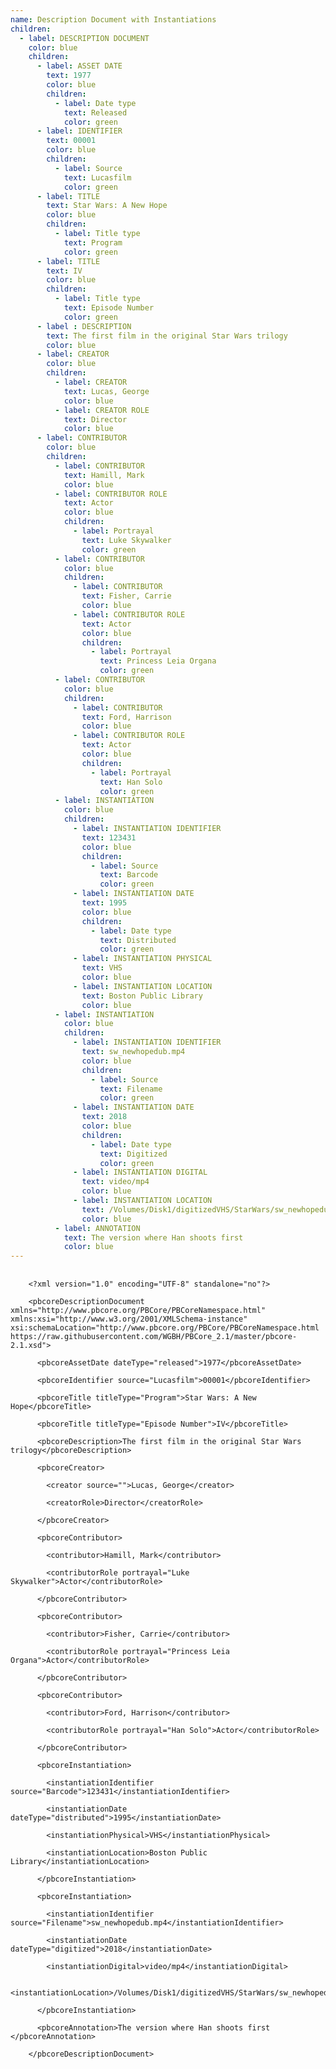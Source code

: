 ```yaml
---
name: Description Document with Instantiations
children:
  - label: DESCRIPTION DOCUMENT
    color: blue
    children:
      - label: ASSET DATE
        text: 1977
        color: blue
        children:
          - label: Date type
            text: Released
            color: green
      - label: IDENTIFIER
        text: 00001
        color: blue
        children:
          - label: Source
            text: Lucasfilm
            color: green
      - label: TITLE
        text: Star Wars: A New Hope
        color: blue
        children:
          - label: Title type
            text: Program
            color: green
      - label: TITLE
        text: IV
        color: blue
        children:
          - label: Title type
            text: Episode Number
            color: green
      - label : DESCRIPTION
        text: The first film in the original Star Wars trilogy
        color: blue
      - label: CREATOR
        color: blue
        children:
          - label: CREATOR
            text: Lucas, George
            color: blue
          - label: CREATOR ROLE
            text: Director
            color: blue
      - label: CONTRIBUTOR
        color: blue
        children:
          - label: CONTRIBUTOR
            text: Hamill, Mark
            color: blue
          - label: CONTRIBUTOR ROLE
            text: Actor
            color: blue
            children:
              - label: Portrayal
                text: Luke Skywalker
                color: green
          - label: CONTRIBUTOR
            color: blue
            children:
              - label: CONTRIBUTOR
                text: Fisher, Carrie
                color: blue
              - label: CONTRIBUTOR ROLE
                text: Actor
                color: blue
                children:
                  - label: Portrayal
                    text: Princess Leia Organa
                    color: green
          - label: CONTRIBUTOR
            color: blue
            children:
              - label: CONTRIBUTOR
                text: Ford, Harrison
                color: blue
              - label: CONTRIBUTOR ROLE
                text: Actor
                color: blue
                children:
                  - label: Portrayal
                    text: Han Solo
                    color: green
          - label: INSTANTIATION
            color: blue
            children:
              - label: INSTANTIATION IDENTIFIER
                text: 123431
                color: blue
                children:
                  - label: Source
                    text: Barcode
                    color: green
              - label: INSTANTIATION DATE
                text: 1995
                color: blue
                children:
                  - label: Date type
                    text: Distributed
                    color: green
              - label: INSTANTIATION PHYSICAL
                text: VHS
                color: blue
              - label: INSTANTIATION LOCATION
                text: Boston Public Library
                color: blue
          - label: INSTANTIATION
            color: blue
            children:
              - label: INSTANTIATION IDENTIFIER
                text: sw_newhopedub.mp4
                color: blue
                children:
                  - label: Source
                    text: Filename
                    color: green
              - label: INSTANTIATION DATE
                text: 2018
                color: blue
                children:
                  - label: Date type
                    text: Digitized
                    color: green
              - label: INSTANTIATION DIGITAL
                text: video/mp4
                color: blue
              - label: INSTANTIATION LOCATION
                text: /Volumes/Disk1/digitizedVHS/StarWars/sw_newhopedub.mp4
                color: blue
          - label: ANNOTATION
            text: The version where Han shoots first
            color: blue
---
```

<pre>
  <code class="xml">
    &lt;?xml version=&quot;1.0&quot; encoding=&quot;UTF-8&quot; standalone=&quot;no&quot;?&gt;<br>
    &lt;pbcoreDescriptionDocument xmlns=&quot;http://www.pbcore.org/PBCore/PBCoreNamespace.html&quot; xmlns:xsi=&quot;http://www.w3.org/2001/XMLSchema-instance&quot; xsi:schemaLocation=&quot;http://www.pbcore.org/PBCore/PBCoreNamespace.html https://raw.githubusercontent.com/WGBH/PBCore_2.1/master/pbcore-2.1.xsd&quot;&gt;<br>
      &lt;pbcoreAssetDate dateType=&quot;released&quot;&gt;1977&lt;/pbcoreAssetDate&gt;<br>
      &lt;pbcoreIdentifier source=&quot;Lucasfilm&quot;&gt;00001&lt;/pbcoreIdentifier&gt;<br>
      &lt;pbcoreTitle titleType=&quot;Program&quot;&gt;Star Wars: A New Hope&lt;/pbcoreTitle&gt;<br>
      &lt;pbcoreTitle titleType=&quot;Episode Number&quot;&gt;IV&lt;/pbcoreTitle&gt;<br>
      &lt;pbcoreDescription&gt;The first film in the original Star Wars trilogy&lt;/pbcoreDescription&gt;<br>
      &lt;pbcoreCreator&gt;<br>
        &lt;creator source=&quot;&quot;&gt;Lucas, George&lt;/creator&gt;<br>
        &lt;creatorRole&gt;Director&lt;/creatorRole&gt;<br>
      &lt;/pbcoreCreator&gt;<br>
      &lt;pbcoreContributor&gt;<br>
        &lt;contributor&gt;Hamill, Mark&lt;/contributor&gt;<br>
        &lt;contributorRole portrayal=&quot;Luke Skywalker&quot;&gt;Actor&lt;/contributorRole&gt;<br>
      &lt;/pbcoreContributor&gt;<br>
      &lt;pbcoreContributor&gt;<br>
        &lt;contributor&gt;Fisher, Carrie&lt;/contributor&gt;<br>
        &lt;contributorRole portrayal=&quot;Princess Leia Organa&quot;&gt;Actor&lt;/contributorRole&gt;<br>
      &lt;/pbcoreContributor&gt;<br>
      &lt;pbcoreContributor&gt;<br>
        &lt;contributor&gt;Ford, Harrison&lt;/contributor&gt;<br>
        &lt;contributorRole portrayal=&quot;Han Solo&quot;&gt;Actor&lt;/contributorRole&gt;<br>
      &lt;/pbcoreContributor&gt;<br>
      &lt;pbcoreInstantiation&gt;<br>
        &lt;instantiationIdentifier source=&quot;Barcode&quot;&gt;123431&lt;/instantiationIdentifier&gt;<br>
        &lt;instantiationDate dateType=&quot;distributed&quot;&gt;1995&lt;/instantiationDate&gt;<br>
        &lt;instantiationPhysical&gt;VHS&lt;/instantiationPhysical&gt;<br>
        &lt;instantiationLocation&gt;Boston Public Library&lt;/instantiationLocation&gt;<br>
      &lt;/pbcoreInstantiation&gt;<br>
      &lt;pbcoreInstantiation&gt;<br>
        &lt;instantiationIdentifier source=&quot;Filename&quot;&gt;sw_newhopedub.mp4&lt;/instantiationIdentifier&gt;<br>
        &lt;instantiationDate dateType=&quot;digitized&quot;&gt;2018&lt;/instantiationDate&gt;<br>
        &lt;instantiationDigital&gt;video/mp4&lt;/instantiationDigital&gt;<br>
        &lt;instantiationLocation&gt;/Volumes/Disk1/digitizedVHS/StarWars/sw_newhopedub.mp4&lt;/instantiationLocation&gt;<br>
      &lt;/pbcoreInstantiation&gt;<br>
      &lt;pbcoreAnnotation&gt;The version where Han shoots first &lt;/pbcoreAnnotation&gt;<br>
    &lt;/pbcoreDescriptionDocument&gt;<br>
  </code>
</pre>
